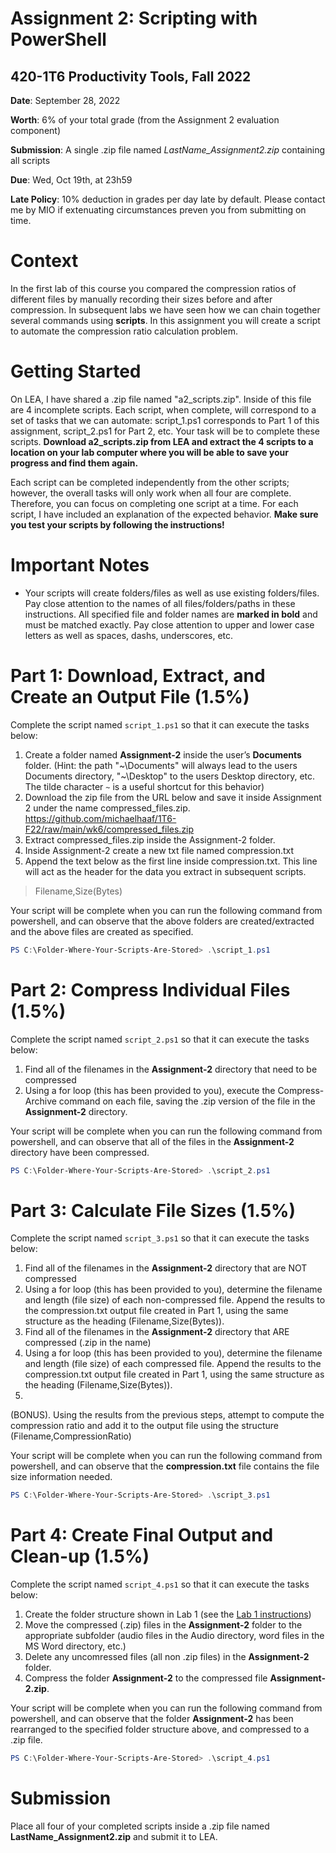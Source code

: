 # Assignment 2: Scripting with PowerShell
## 420-1T6 Productivity Tools, Fall 2022

**Date**: September 28, 2022

**Worth**: 6% of your total grade (from the Assignment 2 evaluation component)

**Submission**: A single .zip file named *LastName_Assignment2.zip* containing all scripts

**Due**: Wed, Oct 19th, at 23h59

**Late Policy**: 10% deduction in grades per day late by default. Please contact me by MIO if extenuating circumstances preven you from submitting on time.

# Context
In the first lab of this course you compared the compression ratios of different files by manually recording their sizes before and after compression. In subsequent labs we have seen how we can chain together several commands using **scripts**. In this assignment you will create a script to automate the compression ratio calculation problem.

# Getting Started
On LEA, I have shared a .zip file named "a2_scripts.zip". Inside of this file are 4 incomplete scripts. Each script, when complete, will correspond to a set of tasks that we can automate: script_1.ps1 corresponds to Part 1 of this assignment, script_2.ps1 for Part 2, etc. Your task will be to complete these scripts. **Download a2_scripts.zip from LEA and extract the 4 scripts to a location on your lab computer where you will be able to save your progress and find them again.**

Each script can be completed independently from the other scripts; however, the overall tasks will only work when all four are complete. Therefore, you can focus on completing one script at a time. For each script, I have included an explanation of the expected behavior. **Make sure you test your scripts by following the instructions!**

# Important Notes

* Your scripts will create folders/files as well as use existing folders/files. Pay close attention to the names of all files/folders/paths in these instructions. All specified file and folder names are **marked in bold** and must be matched exactly. Pay close attention to upper and lower case letters as well as spaces, dashs, underscores, etc.

# Part 1: Download, Extract, and Create an Output File (1.5%)

Complete the script named `script_1.ps1` so that it can execute the tasks below:

1. Create a folder named **Assignment-2** inside the user’s **Documents** folder. (Hint: the path "~\Documents" will always lead to the users Documents directory, "~\Desktop" to the users Desktop directory, etc. The tilde character `~` is a useful shortcut for this behavior)
2. Download the zip file from the URL below and save it inside Assignment 2 under the name compressed_files.zip.
https://github.com/michaelhaaf/1T6-F22/raw/main/wk6/compressed_files.zip
3. Extract compressed_files.zip inside the Assignment-2 folder.
4. Inside Assignment-2 create a new txt file named compression.txt
5. Append the text below as the first line inside compression.txt. This line will act as the header for the data you extract in subsequent scripts.

> Filename,Size(Bytes)

Your script will be complete when you can run the following command from powershell, and can observe that the above folders are created/extracted and the above files are created as specified.

```powershell
PS C:\Folder-Where-Your-Scripts-Are-Stored> .\script_1.ps1
```

# Part 2: Compress Individual Files (1.5%)

Complete the script named `script_2.ps1` so that it can execute the tasks below:

1. Find all of the filenames in the **Assignment-2** directory that need to be compressed
2. Using a for loop (this has been provided to you), execute the Compress-Archive command on each file, saving the .zip version of the file in the **Assignment-2** directory.

Your script will be complete when you can run the following command from powershell, and can observe that all of the files in the **Assignment-2** directory have been compressed.

```powershell
PS C:\Folder-Where-Your-Scripts-Are-Stored> .\script_2.ps1
```

# Part 3: Calculate File Sizes (1.5%)

Complete the script named `script_3.ps1` so that it can execute the tasks below:

1. Find all of the filenames in the **Assignment-2** directory that are NOT compressed
2. Using a for loop (this has been provided to you), determine the filename and length (file size) of each non-compressed file. Append the results to the compression.txt output file created in Part 1, using the same structure as the heading (Filename,Size(Bytes)).
3. Find all of the filenames in the **Assignment-2** directory that ARE compressed (.zip in the name)
4. Using a for loop (this has been provided to you), determine the filename and length (file size) of each compressed file. Append the results to the compression.txt output file created in Part 1, using the same structure as the heading (Filename,Size(Bytes)).
5.
(BONUS). Using the results from the previous steps, attempt to compute the compression ratio and add it to the output file using the structure (Filename,CompressionRatio)

Your script will be complete when you can run the following command from powershell, and can observe that the **compression.txt** file contains the file size information needed. 

```powershell
PS C:\Folder-Where-Your-Scripts-Are-Stored> .\script_3.ps1
```

# Part 4: Create Final Output and Clean-up (1.5%)

Complete the script named `script_4.ps1` so that it can execute the tasks below:

1. Create the folder structure shown in Lab 1 (see the [Lab 1 instructions](wk2/lab1-compression)) 
2. Move the compressed (.zip) files in the **Assignment-2** folder to the appropriate subfolder (audio files in the Audio directory, word files in the MS Word directory, etc.)
3. Delete any uncomressed files (all non .zip files) in the **Assignment-2** folder.
4. Compress the folder **Assignment-2** to the compressed file **Assignment-2.zip**.

Your script will be complete when you can run the following command from powershell, and can observe that the folder **Assignment-2** has been rearranged to the specified folder structure above, and compressed to a .zip file.

```powershell
PS C:\Folder-Where-Your-Scripts-Are-Stored> .\script_4.ps1
```

# Submission

Place all four of your completed scripts inside a .zip file named **LastName_Assignment2.zip** and submit it to LEA.
